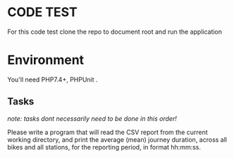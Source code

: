 # CODE TEST

For this code test clone the repo to document root and run the application 

# Environment

You'll need PHP7.4+, PHPUnit . 

 

## Tasks

*note: tasks dont necessarily need to be done in this order!*

Please write a program that will read the CSV report from the current working directory, and print the
average (mean) journey duration, across all bikes and all stations, for the reporting period, in format
hh:mm:ss.
